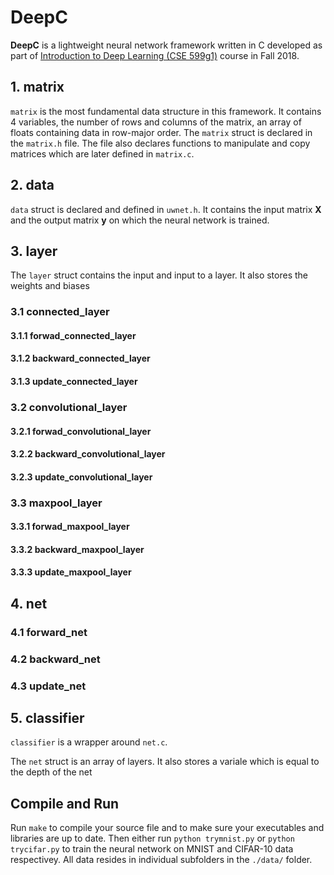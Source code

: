 # DeepC

**DeepC** is a lightweight neural network framework written in C developed as part of [Introduction to Deep Learning (CSE 599g1)](https://courses.cs.washington.edu/courses/cse599g1/18au/) course in Fall 2018.

## 1. matrix

```matrix``` is the most fundamental data structure in this framework. It contains 4 variables, the number of rows and columns of the matrix, an array of floats containing data in row-major order. The ```matrix``` struct is declared in the ```matrix.h``` file. The file also declares functions to manipulate and copy matrices which are later defined in ```matrix.c```. 

## 2. data

```data``` struct is declared and defined in ```uwnet.h```. It contains the input matrix **X** and the output matrix **y** on which the neural network is trained.


## 3. layer

The ```layer``` struct contains the input and input to a layer. It also stores the weights and biases 

### 3.1 connected_layer

#### 3.1.1 forwad_connected_layer

#### 3.1.2 backward_connected_layer

#### 3.1.3 update_connected_layer

### 3.2 convolutional_layer

#### 3.2.1 forwad_convolutional_layer

#### 3.2.2 backward_convolutional_layer

#### 3.2.3 update_convolutional_layer

### 3.3 maxpool_layer

#### 3.3.1 forwad_maxpool_layer

#### 3.3.2 backward_maxpool_layer

#### 3.3.3 update_maxpool_layer


## 4. net

### 4.1 forward_net

### 4.2 backward_net

### 4.3 update_net

## 5. classifier

```classifier``` is a wrapper around ```net.c```.

The ```net``` struct is an array of layers. It also stores a variale which is equal to the depth of the net

## Compile and Run

Run ```make``` to compile your source file and to make sure your executables and libraries are up to date. Then either run ```python trymnist.py``` or  ```python trycifar.py``` to train the  neural network on MNIST and CIFAR-10 data respectivey. All data resides in individual subfolders in the ```./data/``` folder.